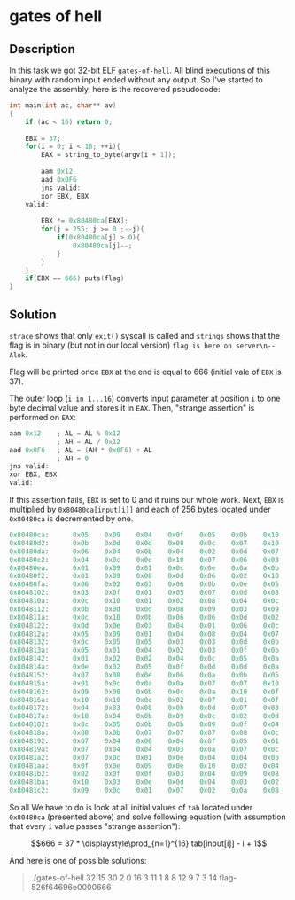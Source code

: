 # gates of hell

## Description

In this task we got 32-bit ELF `gates-of-hell`. All blind executions of this binary with random input ended without any output. So I've started to analyze the assembly, here is the recovered pseudocode:

```c
int main(int ac, char** av)
{
	if (ac < 16) return 0;
    
	EBX = 37;
	for(i = 0; i < 16; ++i){
		EAX = string_to_byte(argv[i + 1]);
        
		aam	0x12
		aad	0x0F6
		jns valid:
		xor EBX, EBX
	valid:
        
		EBX *= 0x80480ca[EAX];		
		for(j = 255; j >= 0 ;--j){
			if(0x80480ca[j] > 0){
				0x80480ca[j]--;
			}
		}
	}
	if(EBX == 666) puts(flag)
}
```

## Solution

`strace` shows that only `exit()` syscall is called and `strings` shows that the flag is in binary (but not in our local version) `flag is here on server\n-- Alok`.

Flag will be printed once `EBX` at the end is equal to 666 (initial vale of `EBX` is 37).

The outer loop (`i in 1...16`) converts input parameter at position `i` to one byte decimal value and stores it in `EAX`. Then, "strange assertion" is performed on `EAX`:

```c
aam	0x12    ; AL = AL % 0x12
            ; AH = AL / 0x12
aad	0x0F6   ; AL = (AH * 0x0F6) + AL
            ; AH = 0
jns valid:
xor EBX, EBX
valid:
```

If this assertion fails, `EBX` is set to 0 and it ruins our whole work. Next, `EBX` is multiplied by `0x80480ca[input[i]]` and each of 256 bytes located under `0x80480ca` is decremented by one.

```c
0x80480ca:      0x05    0x09    0x04    0x0f    0x05    0x0b    0x10    0x0e
0x80480d2:      0x0b    0x0d    0x0d    0x08    0x0c    0x07    0x10    0x02
0x80480da:      0x06    0x04    0x0b    0x04    0x02    0x0d    0x07    0x0a
0x80480e2:      0x04    0x0c    0x0e    0x10    0x07    0x06    0x03    0x0e
0x80480ea:      0x01    0x09    0x01    0x0c    0x0e    0x0a    0x0b    0x05
0x80480f2:      0x01    0x09    0x08    0x0d    0x06    0x02    0x10    0x06
0x80480fa:      0x06    0x02    0x03    0x06    0x0b    0x0e    0x05    0x05
0x8048102:      0x03    0x0f    0x01    0x05    0x07    0x0d    0x08    0x05
0x804810a:      0x0c    0x10    0x01    0x02    0x08    0x04    0x0c    0x05
0x8048112:      0x0b    0x0d    0x0d    0x08    0x09    0x03    0x09    0x0a
0x804811a:      0x0c    0x10    0x0b    0x06    0x06    0x0d    0x02    0x0e
0x8048122:      0x0d    0x0e    0x03    0x04    0x01    0x06    0x0c    0x0e
0x804812a:      0x05    0x09    0x01    0x04    0x08    0x04    0x07    0x06
0x8048132:      0x0c    0x05    0x05    0x03    0x03    0x0d    0x0b    0x0c
0x804813a:      0x05    0x01    0x04    0x02    0x03    0x0f    0x0b    0x10
0x8048142:      0x01    0x02    0x02    0x04    0x0c    0x05    0x0a    0x06
0x804814a:      0x0e    0x02    0x05    0x0f    0x0d    0x0d    0x0a    0x0f
0x8048152:      0x07    0x08    0x0e    0x06    0x0a    0x0b    0x05    0x0a
0x804815a:      0x01    0x0c    0x0a    0x0a    0x07    0x07    0x10    0x08
0x8048162:      0x09    0x08    0x0b    0x0c    0x0a    0x10    0x0f    0x09
0x804816a:      0x10    0x10    0x0c    0x02    0x07    0x01    0x0f    0x06
0x8048172:      0x04    0x03    0x08    0x0b    0x0d    0x07    0x03    0x05
0x804817a:      0x10    0x04    0x0b    0x09    0x0c    0x02    0x0d    0x01
0x8048182:      0x0c    0x05    0x0b    0x0b    0x09    0x0f    0x04    0x10
0x804818a:      0x08    0x0b    0x07    0x07    0x07    0x08    0x0c    0x02
0x8048192:      0x07    0x04    0x06    0x04    0x0f    0x05    0x01    0x04
0x804819a:      0x07    0x04    0x04    0x03    0x0a    0x07    0x0c    0x0f
0x80481a2:      0x07    0x0c    0x01    0x0e    0x04    0x04    0x0b    0x01
0x80481aa:      0x0f    0x0e    0x09    0x0e    0x10    0x02    0x04    0x0c
0x80481b2:      0x02    0x0f    0x0f    0x03    0x04    0x09    0x08    0x0f
0x80481ba:      0x10    0x03    0x0e    0x0d    0x04    0x03    0x02    0x01
0x80481c2:      0x09    0x0c    0x01    0x07    0x02    0x0a    0x08    0x0a
```

So all We have to do is look at all initial values of `tab` located under `0x80480ca` (presented above) and solve following equation (with assumption that every `i` value passes "strange assertion"):

$$666 = 37 * \displaystyle\prod_{n=1}^{16} tab[input[i]] - i + 1$$

And here is one of possible solutions:

>./gates-of-hell 32 15 30 2 0 16 3 11 1 8 8 12 9 7 3 14
>flag-526f64696e0000666





